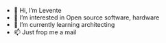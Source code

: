 - 👋 Hi, I’m Levente
- 👀 I’m interested in Open source software, hardware
- 🌱 I’m currently learning architecting
- 📫 Just frop me a mail

<!---
leventelist/leventelist is a ✨ special ✨ repository because its `README.md` (this file) appears on your GitHub profile.
You can click the Preview link to take a look at your changes.
--->

